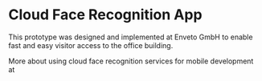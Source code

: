 # Cloud Face Recognition App

This prototype was designed and implemented at Enveto GmbH to enable fast and easy visitor access to the office building.

More about using cloud face recognition services for mobile development at


